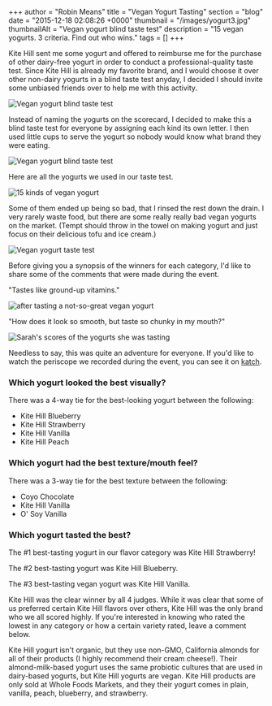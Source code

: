 +++
author = "Robin Means"
title = "Vegan Yogurt Tasting"
section = "blog"
date = "2015-12-18 02:08:26 +0000"
thumbnail = "/images/yogurt3.jpg"
thumbnailAlt = "Vegan yogurt blind taste test"
description = "15 vegan yogurts. 3 criteria. Find out who wins."
tags = []
+++

Kite Hill sent me some yogurt and offered to reimburse me for the purchase of other dairy-free yogurt in order to conduct a professional-quality taste test. Since Kite Hill is already my favorite brand, and I would choose it over other non-dairy yogurts in a blind taste test anyday, I decided I should invite some unbiased friends over to help me with this activity.

![Vegan yogurt blind taste test](/images/yogurt6.jpg)

Instead of naming the yogurts on the scorecard, I decided to make this a blind taste test for everyone by assigning each kind its own letter. I then used little cups to serve the yogurt so nobody would know what brand they were eating.

![Vegan yogurt blind taste test](/images/yogurt5.jpg)

Here are all the yogurts we used in our taste test.

![15 kinds of vegan yogurt](/images/yogurt1.jpg)

Some of them ended up being so bad, that I rinsed the rest down the drain. I very rarely waste food, but there are some really really bad vegan yogurts on the market. (Tempt should throw in the towel on making yogurt and just focus on their delicious tofu and ice cream.)

![Vegan yogurt taste test](/images/yogurt2.jpg)

Before giving you a synopsis of the winners for each category, I'd like to share some of the comments that were made during the event.

"Tastes like ground-up vitamins."

![after tasting a not-so-great vegan yogurt](/images/yogurt8.jpg)

"How does it look so smooth, but taste so chunky in my mouth?"

![Sarah's scores of the yogurts she was tasting](/images/yogurt7.jpg)

Needless to say, this was quite an adventure for everyone. If you'd like to watch the periscope we recorded during the event, you can see it on [katch](https://katch.me/vegandollhouse/v/978dacbf-1b4b-3d86-96da-ee5b96426227).



### Which yogurt looked the best visually?

There was a 4-way tie for the best-looking yogurt between the following:

- Kite Hill Blueberry
- Kite Hill Strawberry
- Kite Hill Vanilla
- Kite Hill Peach

### Which yogurt had the best texture/mouth feel?

There was a 3-way tie for the best texture between the following:

- Coyo Chocolate
- Kite Hill Vanilla
- O' Soy Vanilla

### Which yogurt tasted the best?

The #1 best-tasting yogurt in our flavor category was Kite Hill Strawberry!

The #2 best-tasting yogurt was Kite Hill Blueberry.

The #3 best-tasting vegan yogurt was Kite Hill Vanilla.



Kite Hill was the clear winner by all 4 judges. While it was clear that some of us preferred certain Kite Hill flavors over others, Kite Hill was the only brand who we all scored highly.&nbsp;If you're interested in knowing who rated the lowest in any category or how a certain variety rated, leave a comment below.

Kite Hill yogurt isn't organic, but they use non-GMO, California almonds for all of their products (I highly recommend their cream cheese!). Their almond-milk-based yogurt uses the same probiotic cultures that are used in dairy-based yogurts, but Kite Hill yogurts are vegan. Kite Hill products are only sold at Whole Foods Markets, and they their yogurt comes in plain, vanilla, peach, blueberry, and strawberry.

